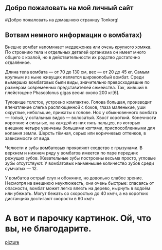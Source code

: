 ## Добро пожаловать на мой личный сайт
#Добро пожаловать на домашнюю страницу Tonkorg!

## Вотвам немного информации о вомбатах)

Внешне вомбат напоминает медвежонка или очень крупного хомяка. По строению тела и отдельных деталей организма он имеет много общего с коалой, но в действительности их родство достаточно отдалённое.

Длина тела вомбата — от 70 до 130 см, вес — от 20 до 45 кг. Самым крупным из ныне живущих является широколобый вомбат. Среди вымерших вомбатовых были виды, значительно превосходившие по размерам современных представителей семейства. Так, живший в плейстоцене Phascolonus gigas весил около 200 кг[6].

Туловище толстое, устроено компактно. Голова большая, производит впечатление слегка расплющенной с боков, глаза маленькие, уши округлые, небольшие, прижаты к голове. Нос у обыкновенного вомбата — голый, у остальных видов — волосатый. Хвост короткий. Конечности короткие и сильные, на каждой из них пять пальцев, из которых внешние четыре увенчаны большими когтями, приспособленными для копания земли. Шерсть тёмная, серых или коричневых оттенков, в зависимости от вида.

Челюсти и зубы вомбатовых проявляют сходство с грызунами. В верхнем и нижнем ряду у вомбатов имеется по паре передних режущих зубов. Жевательные зубы построены весьма просто, угловые зубы отсутствуют. У вомбатовых наименьшее количество зубов среди сумчатых — 12.

У вомбатов острый слух и обоняние, но довольно слабое зрение. Несмотря на внешнюю неуклюжесть, они очень быстрые: спасаясь от опасности, вомбат может легко влезть на дерево, нырнуть в водоём или убежать. Могут бежать со скоростью до 40 км/ч, а на коротких дистанциях достигают скорости в 60 км/ч

# А вот и парочку картинок. Ой, что вы, не благодарите.

[picture](800px-Wombat4.jpg)
